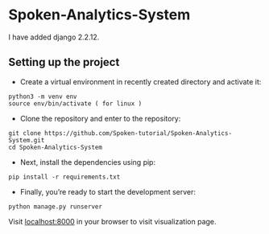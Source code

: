 # Spoken-Analytics-System


I have added django 2.2.12.

## Setting up the project
* Create a virtual environment in recently created directory and activate it:
```
python3 -m venv env
source env/bin/activate ( for linux )
```

* Clone the repository and enter to the repository:
```
git clone https://github.com/Spoken-tutorial/Spoken-Analytics-System.git
cd Spoken-Analytics-System
```

* Next, install the dependencies using pip:
```
pip install -r requirements.txt 
```

* Finally, you’re ready to start the development server:
```
python manage.py runserver
```

Visit [localhost:8000](http://127.0.0.1:8000/dashboard) in your browser to visit visualization page.


